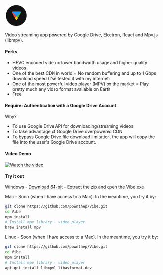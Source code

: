 ![alt text](https://github.com/pownthep/Vibe-Android/blob/master/app/src/main/res/mipmap-hdpi/ic_launcher_round.png "Logo Title Text 1") 

Video streaming app powered by Google Drive, Electron, React and Mpv.js (libmpv).

#### Perks
- HEVC encoded video = lower bandwidth usage and higher quality videos
- One of the best CDN in world = No random buffering and up to 1 Gbps download speed (I've tested it with my internet)
- One of the most powerful video player (MPV) on the market = Play pretty much any video format available on Earth
- Free

#### Require: Authentication with a Google Drive Account 

Why?
- To use Google Drive API for downloading/streaming videos
- To take advantage of Google Drive overpowered CDN
- To bypass Google Drive file download limitation, the app will copy the file into the user's Google Drive account. 

#### Video Demo
[![Watch the video](https://i3.ytimg.com/vi/rOwC3sjhumI/mqdefault.jpg)](https://youtu.be/rOwC3sjhumI)

#### Try it out
Windows - [Download 64-bit](https://github.com/pownthep/Vibe/releases/download/v1.0-beta.1/vibe-win32-x64.zip) - Extract the zip and open the Vibe.exe

Mac - Soon (when I have access to a Mac). In the meantime, you try it by:
```sh
git clone https://github.com/pownthep/Vibe.git
cd Vibe
npm install
# Install mpv library - video player
brew install mpv
```

Linux - Soon (when I have access to a Mac). In the meantime, you try it by:
```sh
git clone https://github.com/pownthep/Vibe.git
cd Vibe
npm install
# Install mpv library - video player
apt-get install libmpv1 libavformat-dev
```
